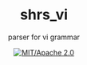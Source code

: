 
<div align="center">

# shrs_vi

parser for vi grammar

[![MIT/Apache 2.0](https://img.shields.io/badge/license-MIT%2FApache-blue.svg)](#)

</div>
